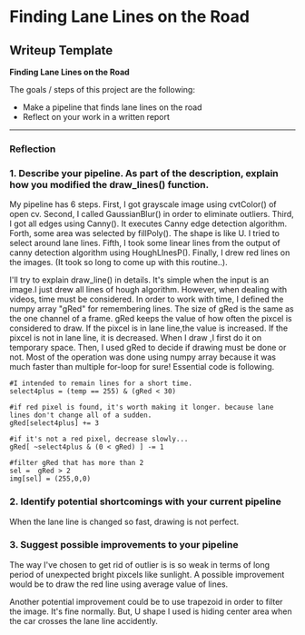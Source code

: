 # **Finding Lane Lines on the Road** 

## Writeup Template

**Finding Lane Lines on the Road**

The goals / steps of this project are the following:
* Make a pipeline that finds lane lines on the road
* Reflect on your work in a written report


[//]: # (Image References)

[image1]: ./examples/grayscale.jpg "Grayscale"

---

### Reflection

### 1. Describe your pipeline. As part of the description, explain how you modified the draw_lines() function.

My pipeline has 6 steps. 
First, I got grayscale image using cvtColor() of open cv.
Second, I called GaussianBlur() in order to eliminate outliers.
Third, I got all edges using  Canny(). It executes Canny edge detection algorithm.
Forth, some area was selected by fillPoly(). The shape is like U. I tried to select around lane lines.
Fifth, I took some linear lines from the output of canny detection algorithm using HoughLInesP().
Finally, I drew red lines on the images. (It took so long to come up with this routine..).

I'll try to explain draw_line() in details.
It's simple when the input is an image.I just drew all lines of hough algorithm.
However, when dealing with videos, time must be considered. 
In order to work with time, I defined the numpy array "gRed" for remembering lines. The size of gRed is the same as the one channel of a frame.  gRed keeps the value of how often the pixcel is considered to draw. 
If the pixcel is in lane line,the value is increased. If the pixcel is not in lane line, it is decreased.
When I draw ,I first do it  on temporary space. Then, I used gRed to decide if drawing must be done or not.
Most of the operation was done using numpy array because it was much faster than multiple for-loop for sure!
Essential code is following.

    #I intended to remain lines for a short time.
    select4plus = (temp == 255) & (gRed < 30)
    
    #if red pixel is found, it's worth making it longer. because lane lines don't change all of a sudden.
    gRed[select4plus] += 3
    
    #if it's not a red pixel, decrease slowly...
    gRed[ ~select4plus & (0 < gRed) ] -= 1

    #filter gRed that has more than 2
    sel =  gRed > 2
    img[sel] = (255,0,0)

 


[image1]: ./test_images_output/solidWhiteCurve.jpg            "solidWhiteCurve"
[image1]: ./test_images_output/whiteCarLaneSwitch.jpg         "whiteCarLaneSwitch"
[image1]: ./test_images_output/solidWhiteRight.jpg            "solidWhiteRight"
[image1]: ./test_images_output/solidYellowCurve.jpg           "solidYellowCurve"
[image1]: ./test_images_output/solidYellowCurve2.jpg          "solidYellowCurve2"
[image1]: ./test_images_output/solidYellowLeft.jpg            "solidYellowLeft"
[image1]: ./test_images_output/whiteCarLaneSwitch.jpg         "whiteCarLaneSwitch"   


### 2. Identify potential shortcomings with your current pipeline


When the lane line is changed so fast, drawing is not perfect. 


### 3. Suggest possible improvements to your pipeline
The way I've chosen to get rid of outlier is is so weak in terms of long period of unexpected bright pixcels like sunlight.
A possible improvement would be to draw the red line using average value of lines. 

Another potential improvement could be to use trapezoid in order to filter the image. It's fine normally.  But, U shape I used is hiding center area when the car crosses the lane line accidently.
